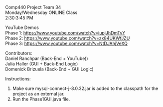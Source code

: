 Comp440 Project 
Team 34  
Monday/Wednesday ONLINE Class  
2:30:3:45 PM  

YouTube Demos  
Phase 1: https://www.youtube.com/watch?v=iupjJhDmTvY  
Phase 2: https://www.youtube.com/watch?v=zx84UKWfJZU  
Phase 3: https://www.youtube.com/watch?v=NtDJAhjVeXQ

Contributors:  
Daniel Ranchpar (Back-End + YouTube))   
Julia Haller  (GUI + Back-End Logic)  
Domenick Brizuela (Back-End + GUI Logic)  

Instructions:  
1. Make sure mysql-connect-j-8.0.32.jar is added to the classpath for the project as an external jar.  
2. Run the Phase1GUI.java file.      

